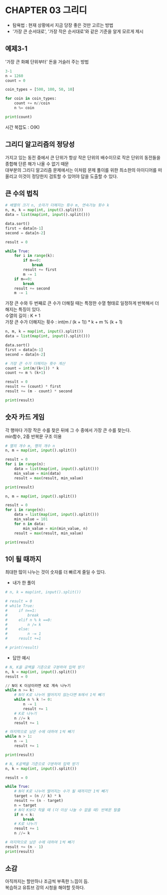 # CHAPTER 03 그리디
- 탐욕법 : 현재 상황에서 지금 당장 좋은 것만 고르는 방법  
- '가장 큰 순서대로', '가장 작은 순서대로'와 같은 기준을 알게 모르게 제시
## 예제3-1  
'가장 큰 화폐 단위부터' 돈을 거슬러 주는 방법  
```python
3-1
n = 1260
count = 0

coin_types = [500, 100, 50, 10]

for coin in coin_types:
    count += n//coin
    n %= coin

print(count)
```  
시간 복잡도 : O(K)  
## 그리디 알고리즘의 정당성  
가지고 있는 동전 중에서 큰 단위가 항상 작은 단위의 배수이므로 작은 단위의 동전들을 종합해 단른 해가 나올 수 없기 때문  
대부분의 그리디 알고리즘 문제에서는 이처럼 문제 풀이를 위한 최소한의 아이디어를 떠올리고 이것이 정당한지 검토할 수 있어야 답을 도출할 수 있다.  
## 큰 수의 법칙  
```python
# 배열의 크기 n, 숫자가 더해지는 횟수 m, 연속가능 횟수 k
n, m, k = map(int, input().split())
data = list(map(int, input().split()))

data.sort()
first = data[n-1]
second = data[n-2]

result = 0

while True:
    for i in range(k):
        if m==0:
            break
        result += first
        m -= 1
    if m==0:
        break
    result += second
    m -= 1
```
가장 큰 수와 두 번째로 큰 수가 더해질 때는 특정한 수열 형태로 일정하게 반복해서 더해지는 특징이 있다.  
수열의 길이 : K + 1  
가장 큰 수가 더해지는 횟수 : int(m / (k + 1)) * k + m % (k + 1)  
```python
n, m, k = map(int, input().split())
data = list(map(int, input().split()))

data.sort()
first = data[n-1]
second = data[n-2]

# 가장 큰 수가 더해지는 횟수 계산
count = int(m/(k+1)) * k
count += m % (k+1)

result = 0
result += (count) * first
result += (m - count) * second

print(result)
```
## 숫자 카드 게임
각 행마다 가장 작은 수를 찾은 뒤에 그 수 중에서 가장 큰 수를 찾는다.  
min함수, 2중 반복문 구조 이용  
```python
# 열의 개수 m, 행의 개수 n
n, m = map(int, input().split())

result = 0
for i in range(n):
    data = list(map(int, input().split()))
    min_value = min(data)
    result = max(result, min_value)

print(result)
```
```python
n, m = map(int, input().split())

result = 0
for i in range(n):
    data = list(map(int, input().split()))
    min_value = 101
    for n in data:
        min_value = min(min_value, n)
    result = max(result, min_value)

print(result)
```
## 1이 될 때까지
최대한 많이 나누는 것이 숫자를 더 빠르게 줄일 수 있다.  
- 내가 한 풀이
```python
# n, k = map(int, input().split())

# result = 0
# while True:
#     if n==1:
#         break
#     elif n % k ==0:
#         n /= k
#     else:
#         n -= 1
#     result +=1

# print(result)
```
- 답안 예시
```python
# N, K을 공백을 기준으로 구분하여 입력 받기
n, k = map(int, input().split())
result = 0

// N이 K 이상이라면 K로 계속 나누기
while n >= k:
    # N이 K로 나누어 떨어지지 않는다면 N에서 1씩 빼기
    while n % k != 0:
        n -= 1
        result += 1
    # K로 나누기
    n //= k
    result += 1

# 마지막으로 남은 수에 대하여 1씩 빼기
while n > 1:
    n -= 1
    result += 1

print(result)
```
```python
# N, K공백을 기준으로 구분하여 입력 받기
n, k = map(int, input().split())

result = 0

while True:
    # N이 K로 나누어 떨어지는 수가 될 때까지만 1씩 빼기
    target = (n // k) * k
    result += (n - target)
    n = target
    # N이 K보다 작을 때 (더 이상 나눌 수 없을 때) 반복문 탈출
    if n < k:
        break
    # K로 나누기
    result += 1
    n //= k

# 마지막으로 남은 수에 대하여 1씩 빼기
result += (n - 1)
print(result)
```

## 소감
아직까지는 할만하나 조금씩 부족한 느낌이 듬.  
복습하고 유튜브 강의 시청을 해야할 듯하다.
